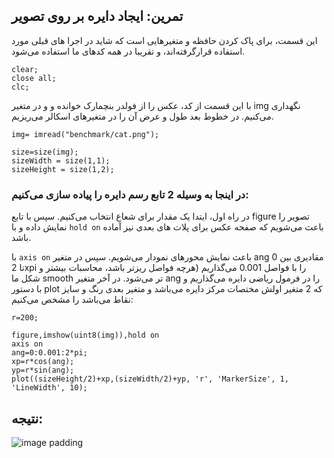 ## تمرین: ایجاد دایره بر روی تصویر

این قسمت، برای پاک کردن حافظه و متغیرهایی است که شاید در اجرا های قبلی مورد استفاده قرارگرفته‌اند، و تقریبا در همه کدهای ما استفاده می‌شود.

```
clear;
close all;
clc;
```
با این قسمت از کد، عکس را از فولدر بنچمارک خوانده و و در متغیر img نگهداری می‌کنیم. در خطوط بعد طول و عرض آن را در متغیرهای اسکالر می‌ریزیم. 
```
img= imread("benchmark/cat.png");

size=size(img);
sizeWidth = size(1,1);
sizeHeight = size(1,2);
```
### در اینجا به وسیله 2 تابع رسم دایره را پیاده سازی می‌کنیم:
در راه اول، ایتدا یک مقدار برای شعاع انتخاب می‌کنیم. سپس با تابع figure تصویر را نمایش داده و با ```hold on``` باعث می‌شویم که صفحه عکس برای پلات های بعدی نیز آماده باشد.

 با ```axis on``` باعث نمایش محورهای نمودار می‌شویم. سپس در متغیر ang مقادیری بین 0 تا 2xpi را با فواصل 0.001 می‌گذاریم (هرچه فواصل ریزتر باشد، محاسبات بیشتر و شکل ما smooth تر می‌شود. در آخر متغیر ang را در فرمول ریاضی دایره می‌گذاریم و با دستور plot که 2 متغیر اولش مختصات مرکز دایره می‌باشد و متغیر بعدی رنگ و سایز نقاط می‌باشد را مشخص می‌کنیم:

```
r=200;

figure,imshow(uint8(img)),hold on
axis on
ang=0:0.001:2*pi; 
xp=r*cos(ang);
yp=r*sin(ang);
plot((sizeHeight/2)+xp,(sizeWidth/2)+yp, 'r', 'MarkerSize', 1, 'LineWidth', 10);
```

## نتیجه:
![image padding](https://github.com/semnan-university-ai/image-processing-class-002/raw/main/exercises/msg67/asset/midCircle.png)
